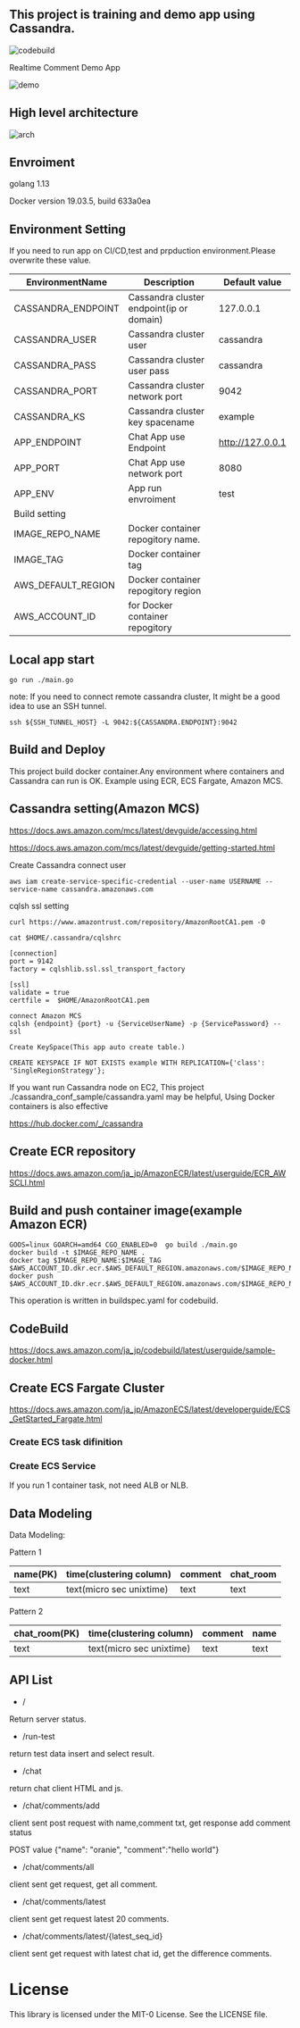 ## This project is training and demo app using Cassandra.


![codebuild](https://codebuild.ap-northeast-1.amazonaws.com/badges?uuid=eyJlbmNyeXB0ZWREYXRhIjoiQUY2QVVVMzh0WE4xZ2hKdVlPbTVrc3hhTlhMc0tNbklpRVIxVm1nUUxONDVGZitKVEtJYjVhZ0lwUVhIRjRoUHh4am0yL213MVV1VWhEVEh1Q1V5dkNZPSIsIml2UGFyYW1ldGVyU3BlYyI6InkzYlJ1dk1uMXczSFhGdzAiLCJtYXRlcmlhbFNldFNlcmlhbCI6MX0%3D&branch=master)



Realtime Comment Demo App

![demo](./demo.gif)


## High level architecture
![arch](./architecture.png)

## Envroiment

golang 1.13

Docker version 19.03.5, build 633a0ea

## Environment Setting
If you need to run app on CI/CD,test and prpduction environment.Please overwrite these value.

|EnvironmentName|Description|Default value|
|---|---|---|
|CASSANDRA_ENDPOINT |Cassandra cluster endpoint(ip or domain)|127.0.0.1|
|CASSANDRA_USER|Cassandra cluster user|cassandra|
|CASSANDRA_PASS|Cassandra cluster user pass|cassandra|
|CASSANDRA_PORT|Cassandra cluster network port|9042|
|CASSANDRA_KS|Cassandra cluster key spacename|example|
|APP_ENDPOINT|Chat App use Endpoint|http://127.0.0.1|
|APP_PORT |Chat App use network port|8080|
|APP_ENV|App run envroiment|test|
|Build setting|||
|IMAGE_REPO_NAME|Docker container repogitory name.||
|IMAGE_TAG|Docker container tag||
|AWS_DEFAULT_REGION|Docker container repogitory region||
|AWS_ACCOUNT_ID|for Docker container repogitory ||

## Local app start
```shell script
go run ./main.go
```

note: If you need to connect remote cassandra cluster, It might be a good idea to use an SSH tunnel.
```shell script
ssh ${SSH_TUNNEL_HOST} -L 9042:${CASSANDRA.ENDPOINT}:9042
```


## Build and Deploy
This project build docker container.Any environment where containers and Cassandra can run is OK.
Example using ECR, ECS Fargate, Amazon MCS.

## Cassandra setting(Amazon MCS)

https://docs.aws.amazon.com/mcs/latest/devguide/accessing.html

https://docs.aws.amazon.com/mcs/latest/devguide/getting-started.html

Create Cassandra connect user
```
aws iam create-service-specific-credential --user-name USERNAME --service-name cassandra.amazonaws.com
```

cqlsh ssl setting
```shell script
curl https://www.amazontrust.com/repository/AmazonRootCA1.pem -O

cat $HOME/.cassandra/cqlshrc

[connection]
port = 9142
factory = cqlshlib.ssl.ssl_transport_factory

[ssl]
validate = true
certfile =  $HOME/AmazonRootCA1.pem
````

```
connect Amazon MCS
cqlsh {endpoint} {port} -u {ServiceUserName} -p {ServicePassword} --ssl

Create KeySpace(This app auto create table.)

CREATE KEYSPACE IF NOT EXISTS example WITH REPLICATION={'class': 'SingleRegionStrategy'};
```

If you want run Cassandra node on EC2, This project ./cassandra_conf_sample/cassandra.yaml may be helpful, 
Using Docker containers is also effective

https://hub.docker.com/_/cassandra

## Create ECR repository
https://docs.aws.amazon.com/ja_jp/AmazonECR/latest/userguide/ECR_AWSCLI.html

## Build and push container image(example Amazon ECR)
```shell script
GOOS=linux GOARCH=amd64 CGO_ENABLED=0  go build ./main.go
docker build -t $IMAGE_REPO_NAME .
docker tag $IMAGE_REPO_NAME:$IMAGE_TAG $AWS_ACCOUNT_ID.dkr.ecr.$AWS_DEFAULT_REGION.amazonaws.com/$IMAGE_REPO_NAME:$IMAGE_TAG
docker push $AWS_ACCOUNT_ID.dkr.ecr.$AWS_DEFAULT_REGION.amazonaws.com/$IMAGE_REPO_NAME:$IMAGE_TAG
```

This operation is written in buildspec.yaml for codebuild.

## CodeBuild
https://docs.aws.amazon.com/ja_jp/codebuild/latest/userguide/sample-docker.html

## Create ECS Fargate Cluster
https://docs.aws.amazon.com/ja_jp/AmazonECS/latest/developerguide/ECS_GetStarted_Fargate.html

### Create ECS task difinition

### Create ECS Service

If you run 1 container task, not need ALB or NLB.

## Data Modeling
Data Modeling:

Pattern 1

|name(PK)  |time(clustering column)  |comment  |chat_room |
|---|---|---|---|
|text  |text(micro sec unixtime)  |text  |text |

Pattern 2

|chat_room(PK)  |time(clustering column)  |comment  |name |
|---|---|---|---|
|text  |text(micro sec unixtime)  |text  |text |

## API List

* /

Return server status.

* /run-test

return  test data insert and select result.

* /chat

return chat client HTML and js.
    
* /chat/comments/add

client sent post request with name,comment txt, get response add comment status

POST value {"name": "oranie", "comment":"hello world"}


* /chat/comments/all

client sent get request, get all comment.
    
* /chat/comments/latest

client sent get request latest 20 comments.

* /chat/comments/latest/{latest_seq_id}

client sent get request with latest chat id, get the difference comments.
    

# License
This library is licensed under the MIT-0 License. See the LICENSE file.
